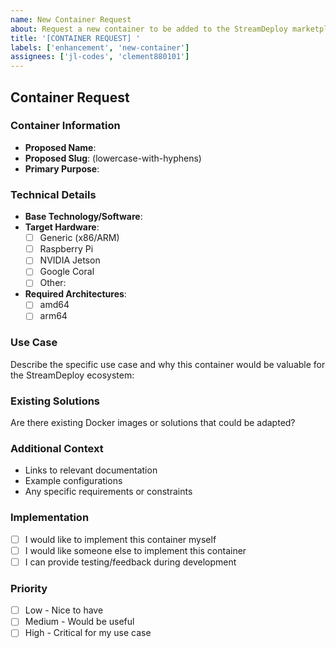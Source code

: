 ```yaml
---
name: New Container Request
about: Request a new container to be added to the StreamDeploy marketplace
title: '[CONTAINER REQUEST] '
labels: ['enhancement', 'new-container']
assignees: ['jl-codes', 'clement880101']
---
```


## Container Request

### Container Information
- **Proposed Name**: 
- **Proposed Slug**: (lowercase-with-hyphens)
- **Primary Purpose**: 

### Technical Details
- **Base Technology/Software**: 
- **Target Hardware**: 
  - [ ] Generic (x86/ARM)
  - [ ] Raspberry Pi
  - [ ] NVIDIA Jetson
  - [ ] Google Coral
  - [ ] Other: 
- **Required Architectures**: 
  - [ ] amd64
  - [ ] arm64

### Use Case
Describe the specific use case and why this container would be valuable for the StreamDeploy ecosystem:

### Existing Solutions
Are there existing Docker images or solutions that could be adapted?

### Additional Context
- Links to relevant documentation
- Example configurations
- Any specific requirements or constraints

### Implementation
- [ ] I would like to implement this container myself
- [ ] I would like someone else to implement this container
- [ ] I can provide testing/feedback during development

### Priority
- [ ] Low - Nice to have
- [ ] Medium - Would be useful
- [ ] High - Critical for my use case
